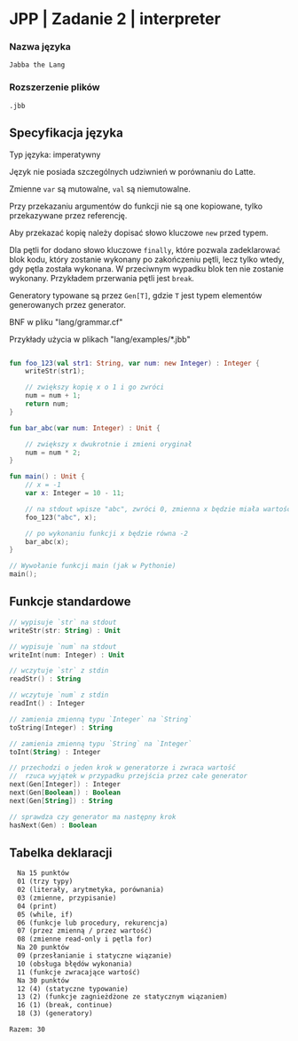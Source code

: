 # JPP | Zadanie 2 | interpreter

### Nazwa języka
`Jabba the Lang`
### Rozszerzenie plików
`.jbb`

## Specyfikacja języka

Typ języka: imperatywny

Język nie posiada szczególnych udziwnień w porównaniu do Latte.

Zmienne `var` są mutowalne, `val` są niemutowalne.

Przy przekazaniu argumentów do funkcji nie są one kopiowane, tylko przekazywane przez referencję.

Aby przekazać kopię należy dopisać słowo kluczowe `new` przed typem.

Dla pętli for dodano słowo kluczowe `finally`, które pozwala
zadeklarować blok kodu, który zostanie wykonany po zakończeniu pętli, lecz tylko wtedy, gdy pętla została wykonana. W przeciwnym wypadku blok ten nie zostanie wykonany. Przykładem przerwania pętli jest `break`.

Generatory typowane są przez `Gen[T]`, gdzie `T` jest typem elementów generowanych przez generator.

BNF w pliku "lang/grammar.cf"

Przykłady użycia w plikach "lang/examples/*.jbb"

```kotlin

fun foo_123(val str1: String, var num: new Integer) : Integer {
    writeStr(str1);

    // zwiększy kopię x o 1 i go zwróci
    num = num + 1;
    return num;
}

fun bar_abc(var num: Integer) : Unit {

    // zwiększy x dwukrotnie i zmieni oryginał
    num = num * 2;
}

fun main() : Unit {
    // x = -1
    var x: Integer = 10 - 11;

    // na stdout wpisze "abc", zwróci 0, zmienna x będzie miała wartość -1
    foo_123("abc", x);

    // po wykonaniu funkcji x będzie równa -2
    bar_abc(x);
}

// Wywołanie funkcji main (jak w Pythonie)
main();

```

## Funkcje standardowe

```kotlin
// wypisuje `str` na stdout
writeStr(str: String) : Unit

// wypisuje `num` na stdout
writeInt(num: Integer) : Unit

// wczytuje `str` z stdin
readStr() : String

// wczytuje `num` z stdin
readInt() : Integer

// zamienia zmienną typu `Integer` na `String`
toString(Integer) : String

// zamienia zmienną typu `String` na `Integer`
toInt(String) : Integer

// przechodzi o jeden krok w generatorze i zwraca wartość
//  rzuca wyjątek w przypadku przejścia przez całe generator
next(Gen[Integer]) : Integer
next(Gen[Boolean]) : Boolean
next(Gen[String]) : String

// sprawdza czy generator ma następny krok
hasNext(Gen) : Boolean
```

## Tabelka deklaracji
```txt
  Na 15 punktów
  01 (trzy typy)
  02 (literały, arytmetyka, porównania)
  03 (zmienne, przypisanie)
  04 (print)
  05 (while, if)
  06 (funkcje lub procedury, rekurencja)
  07 (przez zmienną / przez wartość)
  08 (zmienne read-only i pętla for)
  Na 20 punktów
  09 (przesłanianie i statyczne wiązanie)
  10 (obsługa błędów wykonania)
  11 (funkcje zwracające wartość)
  Na 30 punktów
  12 (4) (statyczne typowanie)
  13 (2) (funkcje zagnieżdżone ze statycznym wiązaniem)
  16 (1) (break, continue)
  18 (3) (generatory)

Razem: 30
```

